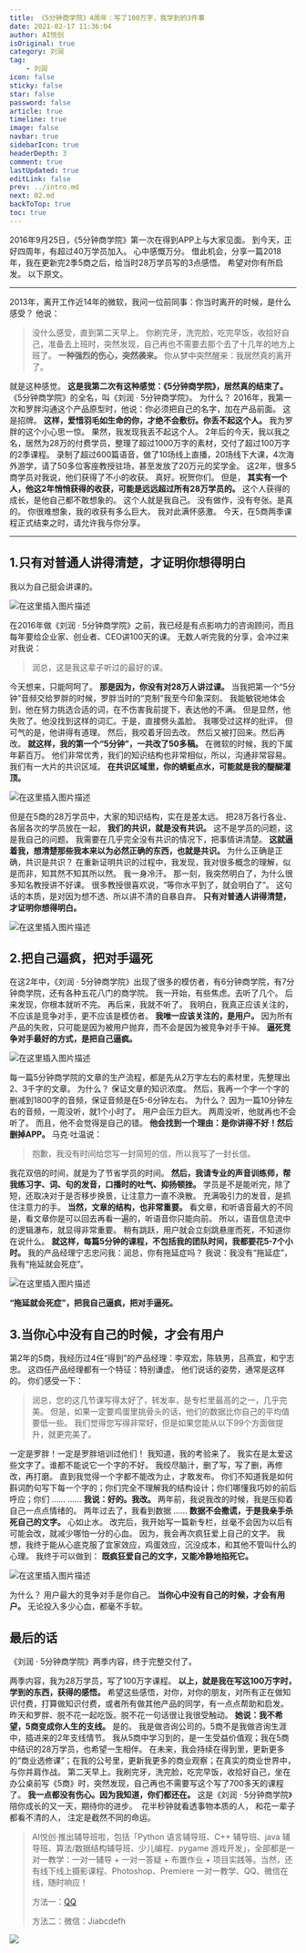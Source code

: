 ```yaml
---
title: 《5分钟商学院》4周年：写了100万字，我学到的3件事
date: 2021-02-17 11:36:04
author: AI悦创
isOriginal: true
category: 刘润
tag:
    - 刘润
icon: false
sticky: false
star: false
password: false
article: true
timeline: true
image: false
navbar: true
sidebarIcon: true
headerDepth: 3
comment: true
lastUpdated: true
editLink: false
prev: ../intro.md
next: 02.md
backToTop: true
toc: true
---
```




2016年9月25日，《5分钟商学院》第一次在得到APP上与大家见面。 到今天，正好四周年，有超过40万学员加入。 心中感慨万分。 借此机会，分享一篇2018年，我在更新完2季5商之后，给当时28万学员写的3点感悟。 希望对你有所启发。 以下原文。

* * *

2013年，离开工作近14年的微软，我问一位前同事：你当时离开的时候，是什么感受？ 他说：

> 没什么感受，直到第二天早上。 你刷完牙，洗完脸，吃完早饭，收拾好自己，准备去上班时，突然发现，自己再也不需要去那个去了十几年的地方上班了。 **一种强烈的伤心，突然袭来。** 你从梦中突然醒来：我居然真的离开了。

就是这种感觉。 **这是我第二次有这种感觉：《5分钟商学院》，居然真的结束了。** 《5分钟商学院》的全名，叫《刘润 · 5分钟商学院》。 为什么？ 2016年，我第一次和罗胖沟通这个产品原型时，他说：你必须把自己的名字，加在产品前面。 这是招牌。 **这样，爱惜羽毛如生命的你，才绝不会敷衍。你丢不起这个人。** 我为罗胖的这个小心思一惊。 果然，我发现我丢不起这个人。 2年后的今天，我以我之名，居然为28万的付费学员，整理了超过1000万字的素材，交付了超过100万字的2季课程。 录制了超过600篇语音，做了10场线上直播，20场线下大课，4次海外游学，请了50多位客座教授驻场，甚至发放了20万元的奖学金。 这2年，很多5商学员对我说，他们获得了不小的收获。 真好。祝贺你们。 但是， **其实有一个人，他这2年悄悄获得的收获，可能是远远超过所有28万学员的。** 这个人获得的成长，是他自己都不敢想象的。 这个人就是我自己。 没有做作，没有夸张。是真的。 你很难想象，我的收获有多么巨大。 我对此满怀感激。 今天，在5商两季课程正式结束之时，请允许我与你分享。

* * *

## 1.只有对普通人讲得清楚，才证明你想得明白

我以为自己挺会讲课的。 

![在这里插入图片描述](./01.assets/2021021711293925.png) 

在2016年做《刘润 · 5分钟商学院》之前，我已经是有点影响力的咨询顾问，而且每年要给企业家、创业者、CEO讲100天的课。 无数人听完我的分享，会冲过来对我说：

> 润总，这是我这辈子听过的最好的课。

今天想来，只能呵呵了。 **那是因为，你没有对28万人讲过课。** 当我把第一个“5分钟”音频交给罗胖的时候，罗胖当时的“克制”我至今印象深刻。 我能敏锐地体会到，他在努力挑选合适的词，在不伤害我前提下，表达他的不满。 但是显然，他失败了。他没找到这样的词汇。于是，直接劈头盖脸。 我哪受过这样的批评。 但可气的是，他讲得有道理。 然后，我咬着牙回去改。 然后又被打回来。然后再改。 **就这样，我的第一个“5分钟”，一共改了50多稿。** 在微软的时候，我的下属年薪百万。 他们非常优秀，我们的知识结构也非常相似，所以，沟通非常容易。 我们有一大片的共识区域。 **在共识区域里，你的蜻蜓点水，可能就是我的醍醐灌顶。** 

![在这里插入图片描述](./01.assets/20210217113239817-16520011183045.png) 

但是在5商的28万学员中，大家的知识结构，实在是差太远。 把28万各行各业、各层各次的学员放在一起， **我们的共识，就是没有共识。** 这不是学员的问题，这是我自己的问题。 我需要在几乎完全没有共识的情况下，把事情讲清楚。 **这就逼着我，想清楚那些我本来以为必然正确的东西，也就是共识。** 为什么正确是正确，共识是共识？ 在重新证明共识的过程中，我发现，我对很多概念的理解，似是而非，知其然不知其所以然。 我一身冷汗。 那一刻，我突然明白了，为什么很多知名教授讲不好课。 很多教授很喜欢说，“等你水平到了，就会明白了”。 这句话的本质，是对因为想不透、所以讲不清的自暴自弃。 **只有对普通人讲得清楚，才证明你想得明白。** 

![在这里插入图片描述](./01.assets/2021021711350774.png)

## 2.把自己逼疯，把对手逼死

在这2年中，《刘润 · 5分钟商学院》出现了很多的模仿者，有6分钟商学院，有7分钟商学院，还有各种五花八门的商学院。 我一开始，有些焦虑。去听了几个。 后来发现，你根本就听不完。 再后来，我就不听了。 我明白，我真正应该关注的，不应该是竞争对手，更不应该是模仿者。 **我唯一应该关注的，是用户。** 因为所有产品的失败，只可能是因为被用户抛弃，而不会是因为被竞争对手干掉。 **逼死竞争对手最好的方式，是把自己逼疯。** 

![在这里插入图片描述](./01.assets/20210217113742802.png) 

每一篇5分钟商学院的文章的生产流程，都是先从2万字左右的素材里，先整理出2、3千字的文章。 为什么？ 保证文章的知识浓度。 然后，我再一个字一个字的删减到1800字的音频，保证音频是在5-6分钟左右。 为什么？ 因为一篇10分钟左右的音频，一周没听，就1个小时了。 用户会压力巨大。 两周没听，他就再也不会听了。 而且，他不会觉得是自己的错。 **他会找到一个理由：是你讲得不好！然后删掉APP。** 马克·吐温说：

> 抱歉，我没有时间给您写一封简短的信，所以我写了一封长信。

我花双倍的时间，就是为了节省学员的时间。 **然后，我请专业的声音训练师，帮我练习字、词、句的发音，口播时的吐气、抑扬顿挫。** 学员是不是能听完，除了短，还取决对于是否移步换景，让注意力一直不涣散。 充满吸引力的发音，是抓住注意力的手。 **当然，文章的结构，也非常重要。** 看文章，和听语音最大的不同是，看文章你是可以回去再看一遍的，听语音你只能向前。 所以，语音信息流中的逻辑瀑布，就显得非常重要。 稍有跳跃，用户就会立刻跳悬崖而死，不知道你在说什么。 **就这样，每篇5分钟的课程，不包括我的团队时间，我都要花5-7个小时。** 我的产品经理宁志忠问我：润总，你有拖延症吗？ 我说：我没有“拖延症”，我有“拖延就会死症”。 

![在这里插入图片描述](./01.assets/2021021711424158.png) 

**“拖延就会死症”，把我自己逼疯，把对手逼死。**

## 3.当你心中没有自己的时候，才会有用户

第2年的5商，我经历过4任“得到”的产品经理：李双宏，陈轶男，吕燕宜，和宁志忠。 这四任产品经理都有一个特征：特别谦虚。 他们说话的姿势，通常是这样的。 你们感受一下：

> 润总，您的这几节课写得太好了，转发率，是专栏里最高的之一，几乎完美。 但是，如果一定要鸡蛋里挑骨头的话，他们的数据比你自己的平均值要低一些。 我们觉得您写得非常好，但是如果您能从以下99个方面做提升，就更完美了。

一定是罗胖！一定是罗胖培训过他们！ 我知道，我的考验来了。 我实在是太爱这些文字了。谁都不能说它一个字的不好。 我绞尽脑汁，删了写，写了删，再修改，再打磨。 直到我觉得一个字都不能改为止，才敢发布。 你们不知道我是如何斟词酌句写下每一个字的；你们完全不理解我的结构设计；你们哪懂我巧妙的前后呼应；你们 …… …… **我说：好的。我改。** 两年前，我说我改的时候，我是压抑着自己一点点情绪的。 两年过去了，我看到数据 …… **数据不会撒谎，于是我亲手杀死自己的文字。** 心如止水。 改完后，我开始写一篇新专栏，丝毫不会因为以后有可能会改，就减少哪怕一分的心血。 因为，我会再次疯狂爱上自己的文字。 我想，我终于能从心底克服了宜家效应，鸡蛋效应，沉没成本，和其他不管叫什么的心理。 我终于可以做到： **既疯狂爱自己的文字，又能冷静地掐死它。** 

![在这里插入图片描述](./01.assets/20210217114718507.png) 

为什么？ 用户最大的竞争对手是你自己。 **当你心中没有自己的时候，才会有用户。** 无论投入多少心血，都毫不手软。

## 最后的话

《刘润 · 5分钟商学院》两季内容，终于完整交付了。 

两季内容，我为28万学员，写了100万字课程。 **以上，就是我在写这100万字时，学到的东西，获得的感悟。** 希望这些感悟，对你，对你的朋友，对所有正在做知识付费，打算做知识付费，或者所有做其他产品的同学，有一点点帮助和启发。 昨天和罗胖、脱不花一起吃饭。脱不花一句话很让我很受触动。 **她说：我不希望，5商变成你人生的支线。** 是的。 我是做咨询公司的。5商不是我做咨询生涯中，插进来的2年支线情节。 我从5商中学习到的，是一生受益价值观；我在5商中结识的28万学员，也希望一生相伴。 在未来，我会持续在得到里，更新更多的“商业选修课”；在我的公号里，更新我更多的商业观察；在真实的商业世界中，与你并肩作战。 第二天早上。我刷完牙，洗完脸，吃完早饭，收拾好自己，坐在办公桌前写《5商》时，突然发现，自己再也不需要写这个写了700多天的课程了。 **我一点都没有伤心。因为我知道，你们都还在。** 这是《刘润 · 5分钟商学院》陪你成长的又一天，期待你的进步。  花半秒钟就看透事物本质的人，  和花一辈子都看不清的人，  注定是截然不同的命运。

> AI悦创·推出辅导班啦，包括「Python 语言辅导班、C++ 辅导班、java 辅导班、算法/数据结构辅导班、少儿编程、pygame 游戏开发」，全部都是一对一教学：一对一辅导 + 一对一答疑 + 布置作业 + 项目实践等。当然，还有线下线上摄影课程、Photoshop、Premiere 一对一教学、QQ、微信在线，随时响应！
>
> 方法一：[QQ](http://wpa.qq.com/msgrd?v=3&uin=1432803776&site=qq&menu=yes)
>
> 方法二：微信：Jiabcdefh

![](./zsxq.jpg)
